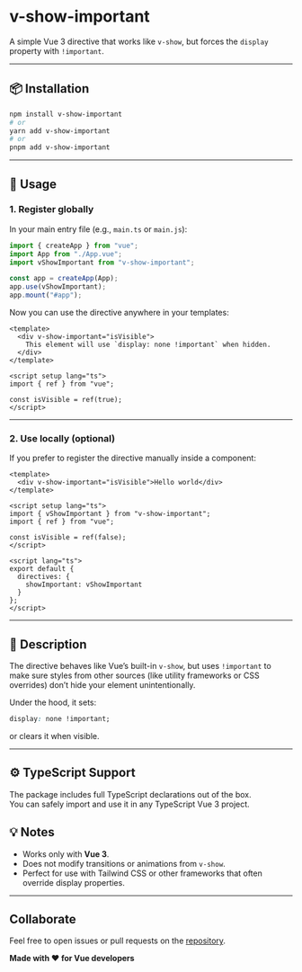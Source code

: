 # v-show-important

A simple Vue 3 directive that works like `v-show`, but forces the `display` property with `!important`.

---

## 📦 Installation

```bash
npm install v-show-important
# or
yarn add v-show-important
# or
pnpm add v-show-important
```

---

## 🚀 Usage

### 1. Register globally

In your main entry file (e.g., `main.ts` or `main.js`):

```ts
import { createApp } from "vue";
import App from "./App.vue";
import vShowImportant from "v-show-important";

const app = createApp(App);
app.use(vShowImportant);
app.mount("#app");
```

Now you can use the directive anywhere in your templates:

```vue
<template>
  <div v-show-important="isVisible">
    This element will use `display: none !important` when hidden.
  </div>
</template>

<script setup lang="ts">
import { ref } from "vue";

const isVisible = ref(true);
</script>
```

---

### 2. Use locally (optional)

If you prefer to register the directive manually inside a component:

```vue
<template>
  <div v-show-important="isVisible">Hello world</div>
</template>

<script setup lang="ts">
import { vShowImportant } from "v-show-important";
import { ref } from "vue";

const isVisible = ref(false);
</script>

<script lang="ts">
export default {
  directives: {
    showImportant: vShowImportant
  }
};
</script>
```

---

## 🧩 Description

The directive behaves like Vue’s built-in `v-show`, but uses `!important` to make sure styles from other sources (like utility frameworks or CSS overrides) don’t hide your element unintentionally.

Under the hood, it sets:

```css
display: none !important;
```

or clears it when visible.

---

## ⚙️ TypeScript Support

The package includes full TypeScript declarations out of the box.  
You can safely import and use it in any TypeScript Vue 3 project.


## 💡 Notes

- Works only with **Vue 3**.
- Does not modify transitions or animations from `v-show`.
- Perfect for use with Tailwind CSS or other frameworks that often override display properties.

---

## Collaborate
Feel free to open issues or pull requests on the [repository](https://github.com/ajomuch92/v-show-important).

**Made with ❤️ for Vue developers**

